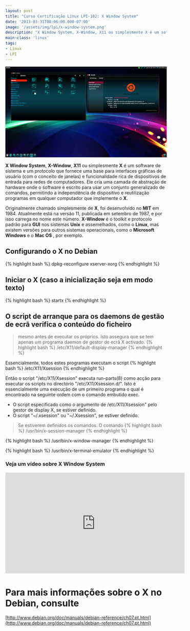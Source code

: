 ```yaml
---
layout: post
title: "Curso Certificação Linux LPI-102: X Window System"
date: '2013-03-31T08:06:00.000-07:00'
image: '/assets/img/lpi/x-window-system.png'
description: "X Window System, X-Window, X11 ou simplesmente X é um software de sistema e um protocolo que fornece uma base para interfaces gráficas de usuário."
main-class: 'linux'
tags:
- Linux
- LPI
---
```


![X Window System](/assets/img/lpi/x-window-system.png "X Window System")

__X Window System__, __X-Window__, __X11__ ou simplesmente __X__ é um software de sistema e um protocolo que fornece uma base para interfaces gráficas de usuário (com o conceito de janelas) e funcionalidade rica de dispositivos de entrada para redes de computadores. Ele cria uma camada de abstração de hardware onde o software é escrito para usar um conjunto generalizado de comandos, permitindo a independência de dispositivo e reutilização programas em qualquer computador que implemente o __X__.

Originalmente chamado simplesmente de __X__, foi desenvolvido no __MIT__ em 1984. Atualmente está na versão 11, publicada em setembro de 1987, e por isso carrega no nome este número. __X-Window__ é o toolkit e protocolo padrão para __GUI__ nos sistemas __Unix__ e assemelhados, como o __Linux__, mas existem versões para outros sistemas operacionais, como o __Microsoft Windows__ e o __Mac OS__ , por exemplo.
 
## Configurando o X no Debian
{% highlight bash %}
dpkg-reconfigure xserver-xorg
{% endhighlight %}

## Iniciar o X (caso a inicialização seja em modo texto)
{% highlight bash %}
startx
{% endhighlight %}

## O script de arranque para os daemons de gestão de ecrã verifica o conteúdo do ficheiro
> mesmo antes de executar os próprios. Isto assegura que se tem apenas um programa daemon de gestor de ecrã X activado.
{% highlight bash %}
/etc/X11/default-display-manager
{% endhighlight %} 

 
Essencialmente, todos estes programas executam o script
{% highlight bash %}
/etc/X11/Xsession
{% endhighlight %}

Então o script "/etc/X11/Xsession" executa run-parts(8) como acção para executar os scripts no directório "/etc/X11/Xsession.d/". Isto é essencialmente uma execução de um primeiro programa o qual é encontrado na seguinte ordem com o comando embutido exec.

* O script especificado como o argumento de /etc/X11/Xsession" pelo gestor de display X, se estiver definido.
* O script "~/.xsession" ou "~/.Xsession", se estiver definido.

> Se estiverem definidos os comandos.
 O comando 
{% highlight bash %}
/usr/bin/x-session-manager
{% endhighlight %}

{% highlight bash %}
/usr/bin/x-window-manager
{% endhighlight %}

{% highlight bash %}
/usr/bin/x-terminal-emulator
{% endhighlight %}

### Veja um vídeo sobre X Window System
<iframe width="560" height="315" src="https://www.youtube.com/embed/Q1x19Oc4IuU" frameborder="0" allowfullscreen></iframe>
 
# Para mais informações sobre o X no Debian, consulte
[http://www.debian.org/doc/manuals/debian-reference/ch07.pt.html](http://www.debian.org/doc/manuals/debian-reference/ch07.pt.html)
